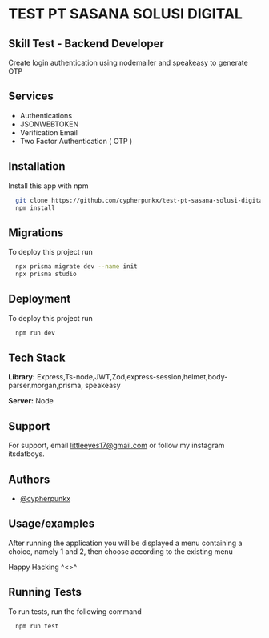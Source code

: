 
# TEST PT SASANA SOLUSI DIGITAL

## Skill Test - Backend Developer

Create login authentication using nodemailer and speakeasy to generate OTP

## Services

- Authentications
- JSONWEBTOKEN
- Verification Email
- Two Factor Authentication ( OTP )

## Installation

Install this app with npm

```bash
  git clone https://github.com/cypherpunkx/test-pt-sasana-solusi-digital
  npm install
```
    
## Migrations

To deploy this project run

```bash
  npx prisma migrate dev --name init
  npx prisma studio
```


## Deployment

To deploy this project run

```bash
  npm run dev
```


## Tech Stack

**Library:** Express,Ts-node,JWT,Zod,express-session,helmet,body-parser,morgan,prisma, speakeasy

**Server:** Node


## Support

For support, email littleeyes17@gmail.com or follow my instagram itsdatboys.


## Authors

- [@cypherpunkx](https://www.github.com/cypherpunkx)


## Usage/examples

After running the application you will be displayed a menu containing a choice, namely 1 and 2, then choose according to the existing menu

Happy Hacking ^<>^
## Running Tests

To run tests, run the following command

```bash
  npm run test
```

